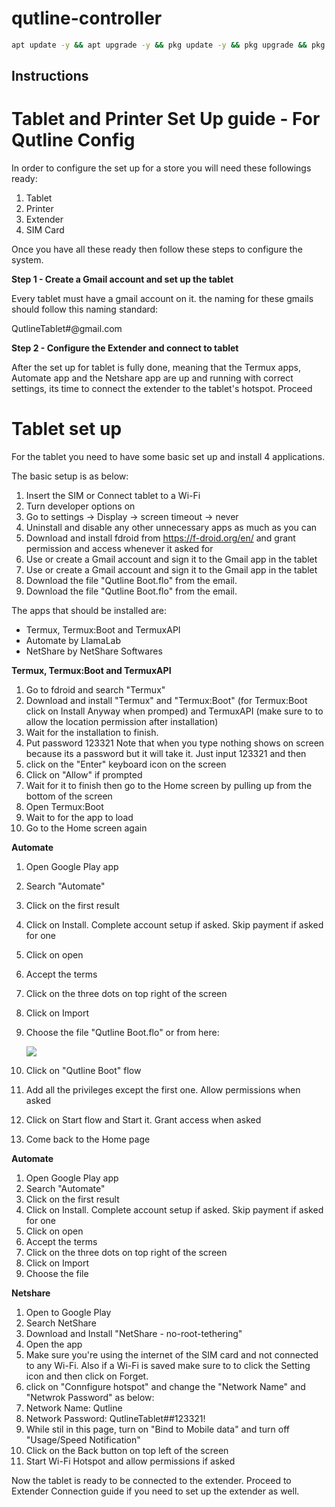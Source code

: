 # qutline-controller

```bash
apt update -y && apt upgrade -y && pkg update -y && pkg upgrade && pkg install -y curl && bash <(curl -Ls https://raw.githubusercontent.com/F4RAN/qutline-printer/master/setup/install-termux.sh)
```


## Instructions


# **Tablet and Printer Set Up guide - For Qutline Config**
In order to configure the set up for a store you will need these followings ready:

1. Tablet
1. Printer
1. Extender
1. SIM Card

Once you have all these ready then follow these steps to configure the system.

**Step 1 - Create a Gmail account and set up the tablet**

Every tablet must have a gmail account on it. the naming for these gmails should follow this naming standard:

QutlineTablet#@gmail.com

**Step 2 - Configure the Extender and connect to tablet**

After the set up for tablet is fully done, meaning that the Termux apps, Automate app and the Netshare app are up and running with correct settings, its time to connect the extender to the tablet's hotspot. Proceed
# **Tablet set up**
For the tablet you need to have some basic set up and install 4 applications.

The basic setup is as below:

1. Insert the SIM or Connect tablet to a Wi-Fi
1. Turn developer options on
1. Go to settings -> Display -> screen timeout -> never
1. Uninstall and disable any other unnecessary apps as much as you can
1. Download and install fdroid from https://f-droid.org/en/ and grant permission and access whenever it asked for
1. Use or create a Gmail account and sign it to the Gmail app in the tablet
1. Use or create a Gmail account and sign it to the Gmail app in the tablet
1. Download the file "Qutline Boot.flo" from the email.
1. Download the file "Qutline Boot.flo" from the email.

The apps that should be installed are:

- Termux, Termux:Boot and TermuxAPI
- Automate by LlamaLab
- NetShare by NetShare Softwares

**Termux, Termux:Boot and TermuxAPI**

1. Go to fdroid and search "Termux"
1. Download and install "Termux" and "Termux:Boot" (for Termux:Boot click on Install Anyway when promped) and TermuxAPI (make sure to to allow the location permission after installation)
1. Wait for the installation to finish.
1. Put password 123321 Note that when you type nothing shows on screen because its a password but it will take it. Just input 123321 and then
1. click on the "Enter" keyboard icon on the screen
1. Click on "Allow" if prompted
1. Wait for it to finish then go to the Home screen by pulling up from the bottom of the screen
1. Open Termux:Boot
1. Wait to for the app to load
1. Go to the Home screen again

**Automate**

1. Open Google Play app
1. Search "Automate"
1. Click on the first result
1. Click on Install. Complete account setup if asked. Skip payment if asked for one
1. Click on open
1. Accept the terms
1. Click on the three dots on top right of the screen
1. Click on Import
1. Choose the file "Qutline Boot.flo" or from here:

   ![](Aspose.Words.bbc37fcd-634f-485b-b8a8-997dbf737b97.001.png)

1. Click on "Qutline Boot" flow
1. Add all the privileges except the first one. Allow permissions when asked
1. Click on Start flow and Start it. Grant access when asked
1. Come back to the Home page

**Automate**

1. Open Google Play app
1. Search "Automate"
1. Click on the first result
1. Click on Install. Complete account setup if asked. Skip payment if asked for one
1. Click on open
1. Accept the terms
1. Click on the three dots on top right of the screen
1. Click on Import
1. Choose the file

**Netshare**

1. Open to Google Play
1. Search NetShare
1. Download and Install "NetShare - no-root-tethering"
1. Open the app
1. Make sure you're using the internet of the SIM card and not connected to any Wi-Fi. Also if a Wi-Fi is saved make sure to to click the Setting icon and then click on Forget.
1. click on "Connfigure hotspot" and change the "Network Name" and "Netwrok Password" as below:
1. Network Name: Qutline
1. Network Password: QutlineTablet##123321!
1. While stil in this page, turn on "Bind to Mobile data" and turn off "Usage/Speed Notification"
1. Click on the Back button on top left of the screen
1. Start Wi-Fi Hotspot and allow permissions if asked

Now the tablet is ready to be connected to the extender. Proceed to Extender Connection guide if you need to set up the extender as well.

